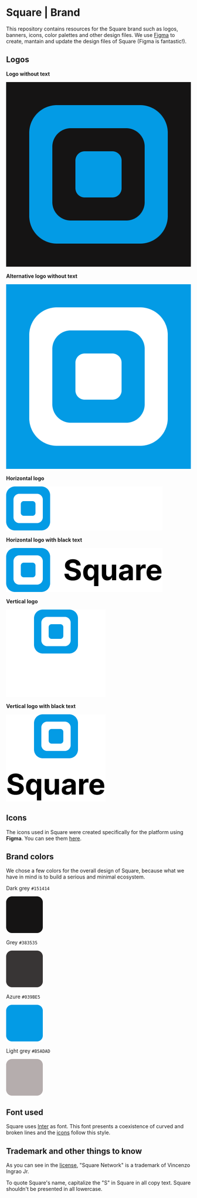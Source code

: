 # Square | Brand

This repository contains resources for the Square brand such as logos, banners, icons, color palettes and other design files.
We use [Figma](https://www.figma.com/) to create, mantain and update the design files of Square (Figma is fantastic!).

## Logos

**Logo without text**

![Square logo without text](./logos/logo.png "Square logo without text")

**Alternative logo without text**

![Alternative Square logo without text](./logos/logo-alt.png "Alternative Square logo without text")

**Horizontal logo**

![Square horizontal logo with white text](./logos/logo-horizontal.png "Square horizontal logo with white text")

**Horizontal logo with black text**

![Square horizontal logo with black text](./logos/logo-horizontal-black-text.png "Square horizontal logo with black text")

**Vertical logo**

![Square vertical logo with white text](./logos/logo-vertical.png "Square vertical logo with white text")

**Vertical logo with black text**

![Square vertical logo with black text](./logos/logo-vertical-black-text.png "Square vertical logo with black text")


## Icons

The icons used in Square were created specifically for the platform using **Figma**. You can see them [here](./icons/).

## Brand colors

We chose a few colors for the overall design of Square, because what we have in mind is to build a serious and minimal ecosystem.

Dark grey `#151414`

![Square dark grey](./brand-colors/dark-grey.png "Square dark grey")

Grey `#383535`

![Square grey](./brand-colors/grey.png "Square grey")

Azure `#039BE5`

![Square azure](./brand-colors/azure.png "Square azure")

Light grey `#B5ADAD`

![Square light grey](./brand-colors/light-grey.png "Square light grey")

## Font used

Square uses [Inter](https://rsms.me/inter) as font. This font presents a coexistence of curved and broken lines and the [icons](./icons/) follow this style.

## Trademark and other things to know

As you can see in the [license](./LICENSE), "Square Network" is a trademark of Vincenzo Ingrao Jr.

To quote Square's name, capitalize the "S" in Square in all copy text. Square shouldn't be presented in all lowercase.